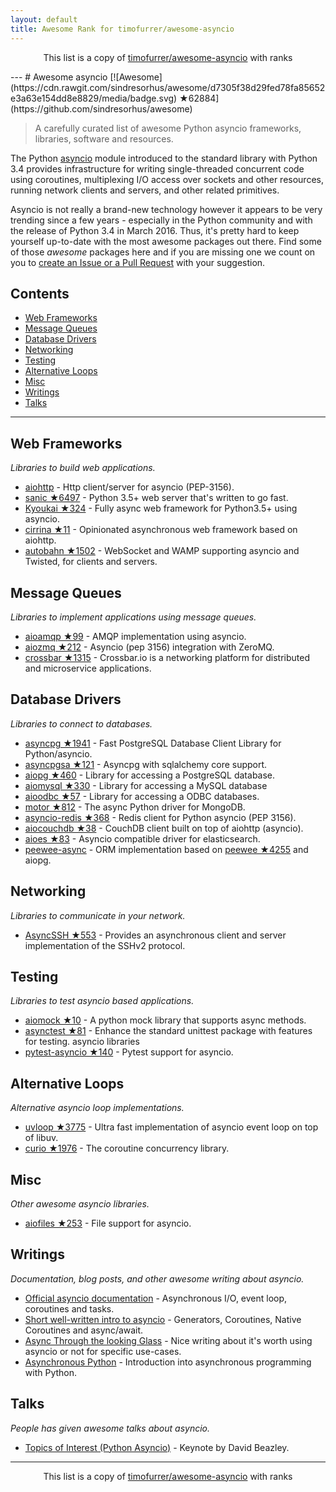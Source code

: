 ```yaml
---
layout: default
title: Awesome Rank for timofurrer/awesome-asyncio
---
```


<p align="center">
	This list is a copy of <a href="https://github.com/timofurrer/awesome-asyncio">timofurrer/awesome-asyncio</a> with ranks
</p>
---
# Awesome asyncio [![Awesome](https://cdn.rawgit.com/sindresorhus/awesome/d7305f38d29fed78fa85652e3a63e154dd8e8829/media/badge.svg) ★62884](https://github.com/sindresorhus/awesome)

> A carefully curated list of awesome Python asyncio frameworks, libraries, software and resources.

The Python [asyncio](https://docs.python.org/3/library/asyncio.html) module introduced to the standard library with Python 3.4 provides infrastructure for writing single-threaded concurrent code using coroutines, multiplexing I/O access over sockets and other resources, running network clients and servers, and other related primitives.

Asyncio is not really a brand-new technology however it appears to be very trending since a few years - especially in the Python community and with the release of Python 3.4 in March 2016. 
Thus, it's pretty hard to keep yourself up-to-date with the most awesome packages out there. 
Find some of those *awesome* packages here and if you are missing one we count on you to [create an Issue or a Pull Request](https://github.com/timofurrer/awesome-asyncio/blob/master/CONTRIBUTING.md) with your suggestion.

## Contents

* [Web Frameworks](#web-frameworks)
* [Message Queues](#message-queues)
* [Database Drivers](#database-drivers)
* [Networking](#networking)
* [Testing](#testing)
* [Alternative Loops](#alternative-loops)
* [Misc](#misc)
* [Writings](#writings)
* [Talks](#talks)

***

## Web Frameworks

*Libraries to build web applications.*

* [aiohttp](https://github.com/KeepSafe/aiohttp) - Http client/server for asyncio (PEP-3156).
* [sanic ★6497](https://github.com/channelcat/sanic) - Python 3.5+ web server that's written to go fast.
* [Kyoukai ★324](https://github.com/SunDwarf/Kyoukai) - Fully async web framework for Python3.5+ using asyncio.
* [cirrina ★11](https://github.com/neolynx/cirrina) - Opinionated asynchronous web framework based on aiohttp.
* [autobahn ★1502](https://github.com/crossbario/autobahn-python) - WebSocket and WAMP supporting asyncio and Twisted, for clients and servers.

## Message Queues

*Libraries to implement applications using message queues.*

* [aioamqp ★99](https://github.com/Polyconseil/aioamqp) - AMQP implementation using asyncio.
* [aiozmq ★212](https://github.com/aio-libs/aiozmq) - Asyncio (pep 3156) integration with ZeroMQ.
* [crossbar ★1315](https://github.com/crossbario/crossbar) - Crossbar.io is a networking platform for distributed and microservice applications.

## Database Drivers

*Libraries to connect to databases.*

* [asyncpg ★1941](https://github.com/MagicStack/asyncpg) - Fast PostgreSQL Database Client Library for Python/asyncio.
* [asyncpgsa ★121](https://github.com/CanopyTax/asyncpgsa) - Asyncpg with sqlalchemy core support.
* [aiopg ★460](https://github.com/aio-libs/aiopg) - Library for accessing a PostgreSQL database.
* [aiomysql ★330](https://github.com/aio-libs/aiomysql) - Library for accessing a MySQL database
* [aioodbc ★57](https://github.com/aio-libs/aioodbc) - Library for accessing a ODBC databases.
* [motor ★812](https://github.com/mongodb/motor) - The async Python driver for MongoDB.
* [asyncio-redis ★368](https://github.com/jonathanslenders/asyncio-redis) - Redis client for Python asyncio (PEP 3156).
* [aiocouchdb ★38](https://github.com/aio-libs/aiocouchdb) - CouchDB client built on top of aiohttp (asyncio).
* [aioes ★83](https://github.com/aio-libs/aioes) - Asyncio compatible driver for elasticsearch.
* [peewee-async](https://github.com/05bit/peewee-async) - ORM implementation based on [peewee ★4255](https://github.com/coleifer/peewee) and aiopg.

## Networking

*Libraries to communicate in your network.*

* [AsyncSSH ★553](https://github.com/ronf/asyncssh) - Provides an asynchronous client and server implementation of the SSHv2 protocol.

## Testing

*Libraries to test asyncio based applications.*

* [aiomock ★10](https://github.com/nhumrich/aiomock) - A python mock library that supports async methods.
* [asynctest ★81](https://github.com/Martiusweb/asynctest) - Enhance the standard unittest package with features for testing. asyncio libraries
* [pytest-asyncio ★140](https://github.com/pytest-dev/pytest-asyncio) - Pytest support for asyncio.

## Alternative Loops

*Alternative asyncio loop implementations.*

* [uvloop ★3775](https://github.com/MagicStack/uvloop) - Ultra fast implementation of asyncio event loop on top of libuv.
* [curio ★1976](https://github.com/dabeaz/curio) - The coroutine concurrency library.

## Misc

*Other awesome asyncio libraries.*

* [aiofiles ★253](https://github.com/Tinche/aiofiles) - File support for asyncio.

## Writings

*Documentation, blog posts, and other awesome writing about asyncio.*

* [Official asyncio documentation](https://docs.python.org/3/library/asyncio.html) - Asynchronous I/O, event loop, coroutines and tasks.
* [Short well-written intro to asyncio](http://masnun.com/2015/11/13/python-generators-coroutines-native-coroutines-and-async-await.html) - Generators, Coroutines, Native Coroutines and async/await.
* [Async Through the looking Glass](https://hackernoon.com/async-through-the-looking-glass-d69a0a88b661) - Nice writing about it's worth using asyncio or not for specific use-cases.
* [Asynchronous Python](https://hackernoon.com/asynchronous-python-45df84b82434) - Introduction into asynchronous programming with Python.

## Talks

*People has given awesome talks about asyncio.*

* [Topics of Interest (Python Asyncio)](https://www.youtube.com/watch?v=ZzfHjytDceU) - Keynote by David Beazley.
---
<p align="center">
	This list is a copy of <a href="https://github.com/timofurrer/awesome-asyncio">timofurrer/awesome-asyncio</a> with ranks
</p>
